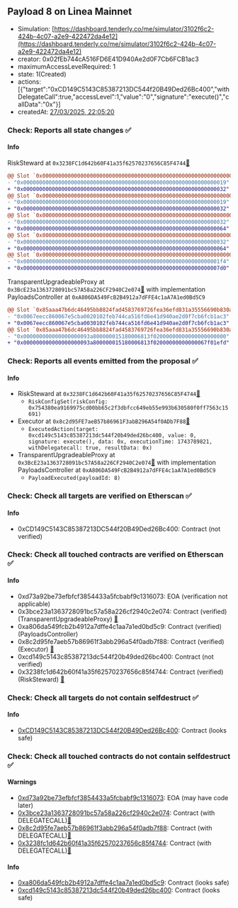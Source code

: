 ## Payload 8 on Linea Mainnet

- Simulation: [https://dashboard.tenderly.co/me/simulator/3102f6c2-424b-4c07-a2e9-422472da4e12](https://dashboard.tenderly.co/me/simulator/3102f6c2-424b-4c07-a2e9-422472da4e12)
- creator: 0x02fEb744cA516FD6E41D940Ae2d0F7Cb6FCB1ac3
- maximumAccessLevelRequired: 1
- state: 1(Created)
- actions: [{"target":"0xCD149C5143C85387213DC544f20B49Ded26Bc400","withDelegateCall":true,"accessLevel":1,"value":"0","signature":"execute()","callData":"0x"}]
- createdAt: [27/03/2025, 22:05:20](https://lineascan.build/tx/0x74424e3ffa7ab075a52dc439f129357305f1a46082091609f0a7b67b7e0e4262)

### Check: Reports all state changes :white_check_mark:

#### Info


RiskSteward at `0x3238FC1d642b60F41a35f62570237656C85F4744`[:ghost:](https://github.com/bgd-labs/aave-address-book "AaveV3Linea.RISK_STEWARD")
```diff
@@ Slot `0x0000000000000000000000000000000000000000000000000000000000000002` @@
- "0x0000000000000000000000000000000000000000000000000000000000000019"
+ "0x0000000000000000000000000000000000000000000000000000000000000032"
@@ Slot `0x0000000000000000000000000000000000000000000000000000000000000004` @@
- "0x0000000000000000000000000000000000000000000000000000000000000019"
+ "0x0000000000000000000000000000000000000000000000000000000000000032"
@@ Slot `0x000000000000000000000000000000000000000000000000000000000000000e` @@
- "0x0000000000000000000000000000000000000000000000000000000000000032"
+ "0x0000000000000000000000000000000000000000000000000000000000000064"
@@ Slot `0x0000000000000000000000000000000000000000000000000000000000000010` @@
- "0x0000000000000000000000000000000000000000000000000000000000000032"
+ "0x0000000000000000000000000000000000000000000000000000000000000064"
@@ Slot `0x0000000000000000000000000000000000000000000000000000000000000012` @@
- "0x00000000000000000000000000000000000000000000000000000000000001f4"
+ "0x00000000000000000000000000000000000000000000000000000000000007d0"
```

TransparentUpgradeableProxy at `0x3BcE23a1363728091bc57A58a226CF2940C2e074`[:ghost:](https://github.com/bgd-labs/aave-address-book "GovernanceV3Linea.PAYLOADS_CONTROLLER") with implementation PayloadsController at `0xA806DA549FcB2B4912a7dFFE4c1aA7A1ed0Bd5C9`
```diff
@@ Slot `0x85aaa47b6dc46495bb8824fad4583769726fea36efd831a35556690b830a8fbe` @@
- "0x0067eecc860067e5cba0020102feb744ca516fd6e41d940ae2d0f7cb6fcb1ac3"
+ "0x0067eecc860067e5cba0030102feb744ca516fd6e41d940ae2d0f7cb6fcb1ac3"
@@ Slot `0x85aaa47b6dc46495bb8824fad4583769726fea36efd831a35556690b830a8fbf` @@
- "0x000000000000000000093a800000015180006813f02000000000000000000000"
+ "0x000000000000000000093a800000015180006813f02000000000000067f01efd"
```


### Check: Reports all events emitted from the proposal :white_check_mark:

#### Info

- RiskSteward at `0x3238FC1d642b60F41a35f62570237656C85F4744`[:ghost:](https://github.com/bgd-labs/aave-address-book "AaveV3Linea.RISK_STEWARD")
  - `RiskConfigSet(riskConfig: 0x754380ea9169975cd00bb65c2f3dbfcc649eb55e993b630580f0ff7563c15691)`
- Executor at `0x8c2d95FE7aeB57b86961F3abB296A54f0ADb7F88`[:ghost:](https://github.com/bgd-labs/aave-address-book "AaveV3Linea.ACL_ADMIN, GovernanceV3Linea.EXECUTOR_LVL_1")
  - `ExecutedAction(target: 0xcd149c5143c85387213dc544f20b49ded26bc400, value: 0, signature: execute(), data: 0x, executionTime: 1743789821, withDelegatecall: true, resultData: 0x)`
- TransparentUpgradeableProxy at `0x3BcE23a1363728091bc57A58a226CF2940C2e074`[:ghost:](https://github.com/bgd-labs/aave-address-book "GovernanceV3Linea.PAYLOADS_CONTROLLER") with implementation PayloadsController at `0xA806DA549FcB2B4912a7dFFE4c1aA7A1ed0Bd5C9`
  - `PayloadExecuted(payloadId: 8)`

### Check: Check all targets are verified on Etherscan :white_check_mark:

#### Info

- 0xCD149C5143C85387213DC544f20B49Ded26Bc400: Contract (not verified) 

### Check: Check all touched contracts are verified on Etherscan :white_check_mark:

#### Info

- 0xd73a92be73efbfcf3854433a5fcbabf9c1316073: EOA (verification not applicable)
- 0x3bce23a1363728091bc57a58a226cf2940c2e074: Contract (verified) (TransparentUpgradeableProxy) [:ghost:](https://github.com/bgd-labs/aave-address-book "GovernanceV3Linea.PAYLOADS_CONTROLLER")
- 0xa806da549fcb2b4912a7dffe4c1aa7a1ed0bd5c9: Contract (verified) (PayloadsController) 
- 0x8c2d95fe7aeb57b86961f3abb296a54f0adb7f88: Contract (verified) (Executor) [:ghost:](https://github.com/bgd-labs/aave-address-book "AaveV3Linea.ACL_ADMIN, GovernanceV3Linea.EXECUTOR_LVL_1")
- 0xcd149c5143c85387213dc544f20b49ded26bc400: Contract (not verified) 
- 0x3238fc1d642b60f41a35f62570237656c85f4744: Contract (verified) (RiskSteward) [:ghost:](https://github.com/bgd-labs/aave-address-book "AaveV3Linea.RISK_STEWARD")

### Check: Check all targets do not contain selfdestruct :white_check_mark:

#### Info

- [0xCD149C5143C85387213DC544f20B49Ded26Bc400](https://lineascan.build/address/0xCD149C5143C85387213DC544f20B49Ded26Bc400): Contract (looks safe)

### Check: Check all touched contracts do not contain selfdestruct :white_check_mark:

#### Warnings

- [0xd73a92be73efbfcf3854433a5fcbabf9c1316073](https://lineascan.build/address/0xd73a92be73efbfcf3854433a5fcbabf9c1316073): EOA (may have code later)
- [0x3bce23a1363728091bc57a58a226cf2940c2e074](https://lineascan.build/address/0x3bce23a1363728091bc57a58a226cf2940c2e074): Contract (with DELEGATECALL)[:ghost:](https://github.com/bgd-labs/aave-address-book "GovernanceV3Linea.PAYLOADS_CONTROLLER")
- [0x8c2d95fe7aeb57b86961f3abb296a54f0adb7f88](https://lineascan.build/address/0x8c2d95fe7aeb57b86961f3abb296a54f0adb7f88): Contract (with DELEGATECALL)[:ghost:](https://github.com/bgd-labs/aave-address-book "AaveV3Linea.ACL_ADMIN, GovernanceV3Linea.EXECUTOR_LVL_1")
- [0x3238fc1d642b60f41a35f62570237656c85f4744](https://lineascan.build/address/0x3238fc1d642b60f41a35f62570237656c85f4744): Contract (with DELEGATECALL)[:ghost:](https://github.com/bgd-labs/aave-address-book "AaveV3Linea.RISK_STEWARD")

#### Info

- [0xa806da549fcb2b4912a7dffe4c1aa7a1ed0bd5c9](https://lineascan.build/address/0xa806da549fcb2b4912a7dffe4c1aa7a1ed0bd5c9): Contract (looks safe)
- [0xcd149c5143c85387213dc544f20b49ded26bc400](https://lineascan.build/address/0xcd149c5143c85387213dc544f20b49ded26bc400): Contract (looks safe)

